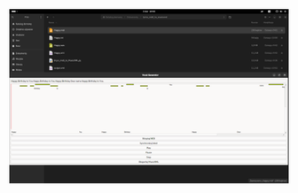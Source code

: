 <img width="800" alt="muscicxml" src="https://github.com/stpf99/lyrics_midi_to_musicxml/blob/6a7aa73c8e85f66d14424f4453c0f8a48639741b/screenshot.png">
